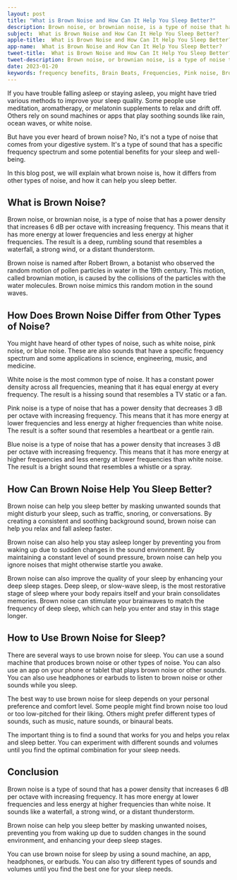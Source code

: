 ```yaml
---
layout: post
title: "What is Brown Noise and How Can It Help You Sleep Better?"
description: Brown noise, or brownian noise, is a type of noise that has a power density that increases 6 dB per octave with increasing frequency. This means that it has more energy at lower frequencies and less energy at higher frequencies. The result is a deep, rumbling sound that resembles a waterfall, a strong wind, or a distant thunderstorm.
subject:  What is Brown Noise and How Can It Help You Sleep Better?
apple-title:  What is Brown Noise and How Can It Help You Sleep Better?
app-name:  What is Brown Noise and How Can It Help You Sleep Better?
tweet-title:  What is Brown Noise and How Can It Help You Sleep Better?
tweet-description: Brown noise, or brownian noise, is a type of noise that has a power density that increases 6 dB per octave with increasing frequency. This means that it has more energy at lower frequencies and less energy at higher frequencies. The result is a deep, rumbling sound that resembles a waterfall, a strong wind, or a distant thunderstorm.
date: 2023-01-20
keywords: frequency benefits, Brain Beats, Frequencies, Pink noise, Brown Noise, Blue Noise, White Noise, brainwave entrainment, sound therapy, Colors of noise, Brown Noise Benefits
---
```


If you have trouble falling asleep or staying asleep, you might have tried various methods to improve your sleep quality. Some people use meditation, aromatherapy, or melatonin supplements to relax and drift off. Others rely on sound machines or apps that play soothing sounds like rain, ocean waves, or white noise.

But have you ever heard of brown noise? No, it's not a type of noise that comes from your digestive system. It's a type of sound that has a specific frequency spectrum and some potential benefits for your sleep and well-being.

In this blog post, we will explain what brown noise is, how it differs from other types of noise, and how it can help you sleep better.

## What is Brown Noise?

Brown noise, or brownian noise, is a type of noise that has a power density that increases 6 dB per octave with increasing frequency. This means that it has more energy at lower frequencies and less energy at higher frequencies. The result is a deep, rumbling sound that resembles a waterfall, a strong wind, or a distant thunderstorm.

Brown noise is named after Robert Brown, a botanist who observed the random motion of pollen particles in water in the 19th century. This motion, called brownian motion, is caused by the collisions of the particles with the water molecules. Brown noise mimics this random motion in the sound waves.

## How Does Brown Noise Differ from Other Types of Noise?

You might have heard of other types of noise, such as white noise, pink noise, or blue noise. These are also sounds that have a specific frequency spectrum and some applications in science, engineering, music, and medicine.

White noise is the most common type of noise. It has a constant power density across all frequencies, meaning that it has equal energy at every frequency. The result is a hissing sound that resembles a TV static or a fan.

Pink noise is a type of noise that has a power density that decreases 3 dB per octave with increasing frequency. This means that it has more energy at lower frequencies and less energy at higher frequencies than white noise. The result is a softer sound that resembles a heartbeat or a gentle rain.

Blue noise is a type of noise that has a power density that increases 3 dB per octave with increasing frequency. This means that it has more energy at higher frequencies and less energy at lower frequencies than white noise. The result is a bright sound that resembles a whistle or a spray.

## How Can Brown Noise Help You Sleep Better?

Brown noise can help you sleep better by masking unwanted sounds that might disturb your sleep, such as traffic, snoring, or conversations. By creating a consistent and soothing background sound, brown noise can help you relax and fall asleep faster.

Brown noise can also help you stay asleep longer by preventing you from waking up due to sudden changes in the sound environment. By maintaining a constant level of sound pressure, brown noise can help you ignore noises that might otherwise startle you awake.

Brown noise can also improve the quality of your sleep by enhancing your deep sleep stages. Deep sleep, or slow-wave sleep, is the most restorative stage of sleep where your body repairs itself and your brain consolidates memories. Brown noise can stimulate your brainwaves to match the frequency of deep sleep, which can help you enter and stay in this stage longer.

## How to Use Brown Noise for Sleep?

There are several ways to use brown noise for sleep. You can use a sound machine that produces brown noise or other types of noise. You can also use an app on your phone or tablet that plays brown noise or other sounds. You can also use headphones or earbuds to listen to brown noise or other sounds while you sleep.

The best way to use brown noise for sleep depends on your personal preference and comfort level. Some people might find brown noise too loud or too low-pitched for their liking. Others might prefer different types of sounds, such as music, nature sounds, or binaural beats.

The important thing is to find a sound that works for you and helps you relax and sleep better. You can experiment with different sounds and volumes until you find the optimal combination for your sleep needs.

## Conclusion

Brown noise is a type of sound that has a power density that increases 6 dB per octave with increasing frequency. It has more energy at lower frequencies and less energy at higher frequencies than white noise. It sounds like a waterfall, a strong wind, or a distant thunderstorm.

Brown noise can help you sleep better by masking unwanted noises, preventing you from waking up due to sudden changes in the sound environment, and enhancing your deep sleep stages.

You can use brown noise for sleep by using a sound machine, an app, headphones, or earbuds. You can also try different types of sounds and volumes until you find the best one for your sleep needs.